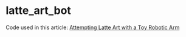 # latte_art_bot

Code used in this article: [Attempting Latte Art with a Toy Robotic Arm](https://medium.com/@kl447/attempting-latte-art-with-a-toy-robotic-arm-9c440cf10b3c)

